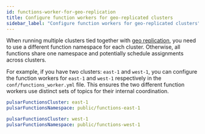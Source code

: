 ```yaml
---
id: functions-worker-for-geo-replication
title: Configure function workers for geo-replicated clusters
sidebar_label: "Configure function workers for geo-replicated clusters"
---
```


When running multiple clusters tied together with [geo replication](concepts-replication.md), you need to use a different function namespace for each cluster. Otherwise, all functions share one namespace and potentially schedule assignments across clusters.

For example, if you have two clusters: `east-1` and `west-1`, you can configure the function workers for `east-1` and `west-1` respectively in the `conf/functions_worker.yml` file. This ensures the two different function workers use distinct sets of topics for their internal coordination.

```yaml
pulsarFunctionsCluster: east-1
pulsarFunctionsNamespace: public/functions-east-1
```

```yaml
pulsarFunctionsCluster: west-1
pulsarFunctionsNamespace: public/functions-west-1
```
